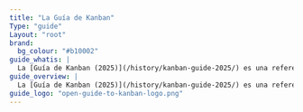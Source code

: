 ```yaml
---
title: "La Guía de Kanban"
Type: "guide"
Layout: "root"
brand:
  bg_colour: "#b10002"
guide_whatis: |
  La [Guía de Kanban (2025)](/history/kanban-guide-2025/) es una referencia práctica y curada por la comunidad para usar Kanban en el trabajo del conocimiento. Define las prácticas esenciales, medidas y lenguaje para diseñar, ejecutar y mejorar los sistemas Kanban.
guide_overview: |
  La [Guía de Kanban (2025)](/history/kanban-guide-2025/) es una referencia práctica y curada por la comunidad para usar Kanban en el trabajo del conocimiento.
guide_logo: "open-guide-to-kanban-logo.png"
---
```

